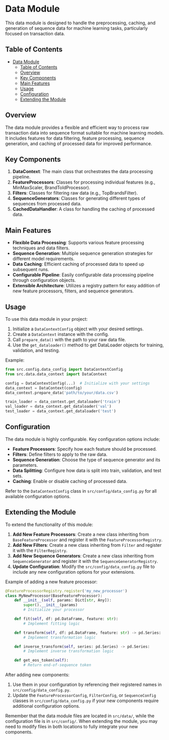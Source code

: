# Data Module

This data module is designed to handle the preprocessing, caching, and generation of sequence data for machine learning tasks, particularly focused on transaction data.

## Table of Contents

- [Data Module](#data-module)
  - [Table of Contents](#table-of-contents)
  - [Overview](#overview)
  - [Key Components](#key-components)
  - [Main Features](#main-features)
  - [Usage](#usage)
  - [Configuration](#configuration)
  - [Extending the Module](#extending-the-module)

## Overview

The data module provides a flexible and efficient way to process raw transaction data into sequence format suitable for machine learning models. It includes features for data filtering, feature processing, sequence generation, and caching of processed data for improved performance.

## Key Components

1. **DataContext**: The main class that orchestrates the data processing pipeline.
2. **FeatureProcessors**: Classes for processing individual features (e.g., MinMaxScaler, BrandToIdProcessor).
3. **Filters**: Classes for filtering raw data (e.g., TopBrandsFilter).
4. **SequenceGenerators**: Classes for generating different types of sequences from processed data.
5. **CachedDataHandler**: A class for handling the caching of processed data.

## Main Features

- **Flexible Data Processing**: Supports various feature processing techniques and data filters.
- **Sequence Generation**: Multiple sequence generation strategies for different model requirements.
- **Data Caching**: Efficient caching of processed data to speed up subsequent runs.
- **Configurable Pipeline**: Easily configurable data processing pipeline through configuration objects.
- **Extensible Architecture**: Utilizes a registry pattern for easy addition of new feature processors, filters, and sequence generators.

## Usage

To use this data module in your project:

1. Initialize a `DataContextConfig` object with your desired settings.
2. Create a `DataContext` instance with the config.
3. Call `prepare_data()` with the path to your raw data file.
4. Use the `get_dataloader()` method to get DataLoader objects for training, validation, and testing.

Example:

```python
from src.config.data_config import DataContextConfig
from src.data.data_context import DataContext

config = DataContextConfig(...)  # Initialize with your settings
data_context = DataContext(config)
data_context.prepare_data('path/to/your/data.csv')

train_loader = data_context.get_dataloader('train')
val_loader = data_context.get_dataloader('val')
test_loader = data_context.get_dataloader('test')
```

## Configuration

The data module is highly configurable. Key configuration options include:

- **Feature Processors**: Specify how each feature should be processed.
- **Filters**: Define filters to apply to the raw data.
- **Sequence Generation**: Choose the type of sequence generator and its parameters.
- **Data Splitting**: Configure how data is split into train, validation, and test sets.
- **Caching**: Enable or disable caching of processed data.

Refer to the `DataContextConfig` class in `src/config/data_config.py` for all available configuration options.

## Extending the Module

To extend the functionality of this module:

1. **Add New Feature Processors**: Create a new class inheriting from `BaseFeatureProcessor` and register it with the `FeatureProcessorRegistry`.
2. **Add New Filters**: Create a new class inheriting from `Filter` and register it with the `FilterRegistry`.
3. **Add New Sequence Generators**: Create a new class inheriting from `SequenceGenerator` and register it with the `SequenceGeneratorRegistry`.
4. **Update Configuration**: Modify the `src/config/data_config.py` file to include any new configuration options for your extensions.

Example of adding a new feature processor:

```python
@FeatureProcessorRegistry.register('my_new_processor')
class MyNewProcessor(BaseFeatureProcessor):
    def __init__(self, params: Dict[str, Any]):
        super().__init__(params)
        # Initialize your processor

    def fit(self, df: pd.DataFrame, feature: str):
        # Implement fitting logic

    def transform(self, df: pd.DataFrame, feature: str) -> pd.Series:
        # Implement transformation logic

    def inverse_transform(self, series: pd.Series) -> pd.Series:
        # Implement inverse transformation logic

    def get_eos_token(self):
        # Return end-of-sequence token
```

After adding new components:

1. Use them in your configuration by referencing their registered names in `src/config/data_config.py`.
2. Update the `FeatureProcessorConfig`, `FilterConfig`, or `SequenceConfig` classes in `src/config/data_config.py` if your new components require additional configuration options.

Remember that the data module files are located in `src/data/`, while the configuration file is in `src/config/`. When extending the module, you may need to modify files in both locations to fully integrate your new components.